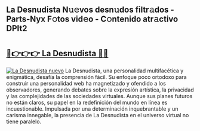 ## La Desnudista N𝚞𝚎vos desn𝚞dos filtr𝚊dos - Parts-Nyx F𝚘tos vid𝚎o - C𝚘ntenido atr𝚊ctivo DPIt2

# <h2><a href="http://mbby7p.tromn.icu/?c=La+Desnudista">🔗👉👉👉 La Desnudista 🔗🔗</a></h2>

[![La Desnudista nuevo](https://i.imgur.com/pEAQMta.gif)](http://mbby7p.tromn.icu/?c=La+Desnudista)
La Desnudista, una personalidad multifacética y enigmática, desafía la comprensión fácil. Su enfoque poco ortodoxo para construir una personalidad web ha magnetizado y ofendido a los observadores, generando debates sobre la expresión artística, la privacidad y las complejidades de las sociedades virtuales. Aunque sus planes futuros no están claros, su papel en la redefinición del mundo en línea es incuestionable. Impulsada por una determinación inquebrantable y un carisma innegable, la presencia de La Desnudista en el universo virtual no tiene paralelo.
